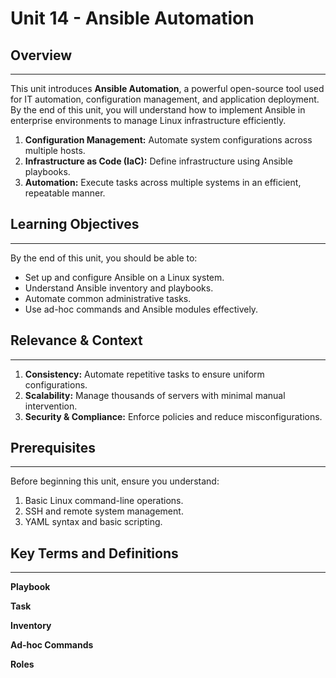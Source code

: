 # Unit 14 - Ansible Automation

## Overview

---

This unit introduces **Ansible Automation**, a powerful open-source tool used for IT automation, configuration management, and application deployment. By the end of this unit, you will understand how to implement Ansible in enterprise environments to manage Linux infrastructure efficiently.

1. **Configuration Management:** Automate system configurations across multiple hosts.
2. **Infrastructure as Code (IaC):** Define infrastructure using Ansible playbooks.
3. **Automation:** Execute tasks across multiple systems in an efficient, repeatable manner.

## Learning Objectives

---

By the end of this unit, you should be able to:

- Set up and configure Ansible on a Linux system.
- Understand Ansible inventory and playbooks.
- Automate common administrative tasks.
- Use ad-hoc commands and Ansible modules effectively.

## Relevance & Context

---

1. **Consistency:** Automate repetitive tasks to ensure uniform configurations.
2. **Scalability:** Manage thousands of servers with minimal manual intervention.
3. **Security & Compliance:** Enforce policies and reduce misconfigurations.

## Prerequisites

---

Before beginning this unit, ensure you understand:

1. Basic Linux command-line operations.
2. SSH and remote system management.
3. YAML syntax and basic scripting.

## Key Terms and Definitions

---

**Playbook**

**Task**

**Inventory**

**Ad-hoc Commands**

**Roles**
